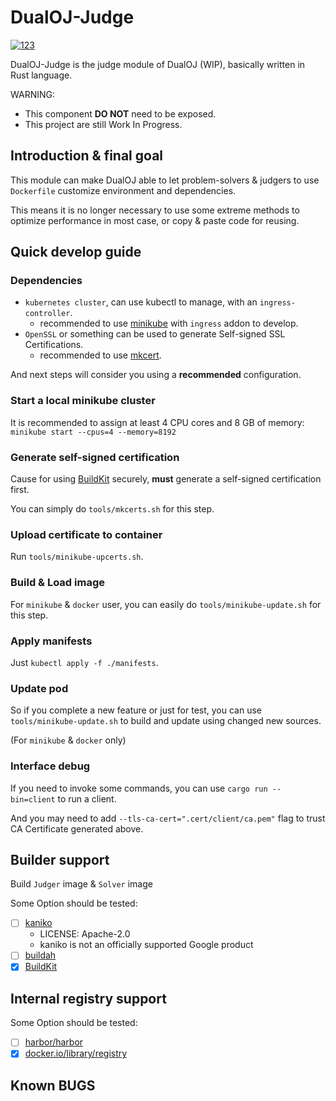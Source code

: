 # DualOJ-Judge

[![123](https://github.com/LeoAlex0/dualoj-judge/actions/workflows/rust.yml/badge.svg)](https://github.com/LeoAlex0/dualoj-judge/actions/workflows/rust.yml)

DualOJ-Judge is the judge module of DualOJ (WIP), basically written in Rust language.

WARNING:

* This component **DO NOT** need to be exposed.
* This project are still Work In Progress.

## Introduction & final goal

This module can make DualOJ able to let problem-solvers & judgers to use `Dockerfile`
customize environment and dependencies.

This means it is no longer necessary to use some extreme methods
to optimize performance in most case, or copy & paste code for reusing.

## Quick develop guide

### Dependencies

* `kubernetes cluster`, can use kubectl to manage, with an `ingress-controller`.
  * recommended to use [minikube](https://github.com/kubernetes/minikube) with `ingress` addon to develop.
* `OpenSSL` or something can be used to generate Self-signed SSL Certifications.
  * recommended to use [mkcert](https://github.com/FiloSottile/mkcert).

And next steps will consider you using a **recommended** configuration.

### Start a local minikube cluster

It is recommended to assign at least 4 CPU cores and 8 GB of memory: `minikube start --cpus=4 --memory=8192`

### Generate self-signed certification

Cause for using [BuildKit](https://github.com/moby/buildkit) securely, **must**
generate a self-signed certification first.

You can simply do `tools/mkcerts.sh` for this step.

### Upload certificate to container

Run `tools/minikube-upcerts.sh`.

### Build & Load image

For `minikube` & `docker` user, you can easily do `tools/minikube-update.sh` for this step.

### Apply manifests

Just `kubectl apply -f ./manifests`.

### Update pod

So if you complete a new feature or just for test, you can use `tools/minikube-update.sh`
to build and update using changed new sources.

(For `minikube` & `docker` only)

### Interface debug

If you need to invoke some commands, you can use `cargo run --bin=client` to run a client.

And you may need to add `--tls-ca-cert=".cert/client/ca.pem"` flag to trust CA Certificate generated above.

## Builder support

Build `Judger` image & `Solver` image

Some Option should be tested:

* [ ] [kaniko](https://github.com/GoogleContainerTools/kaniko)
  * LICENSE: Apache-2.0
  * kaniko is not an officially supported Google product
* [ ] [buildah](https://github.com/containers/buildah)
* [x] [BuildKit](https://github.com/moby/buildkit)

## Internal registry support

Some Option should be tested:

* [ ] [harbor/harbor](https://github.com/goharbor/harbor)
* [x] [docker.io/library/registry](https://hub.docker.com/_/registry/)

## Known BUGS
